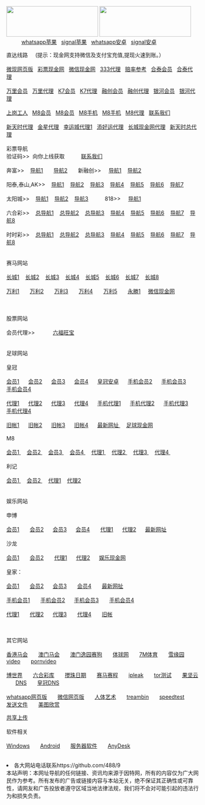 <a href="http://www.168.esk333.com/" target="_blank"><img src="https://media.giphy.com/media/mHOMVb2JuPxjW/giphy.gif" width="240" height="80" border="0"></a>
<a href="http://www.xbo100.com?a=53501" target="_blank"><img src="https://media.giphy.com/media/xUOxfjj9xLwxYuJH4A/giphy.gif" width="240" height="80" border="0"></a><br>
&nbsp;&nbsp;&nbsp;&nbsp;&nbsp;&nbsp;&nbsp;&nbsp;&nbsp;&nbsp;<a href="https://itunes.apple.com/cn/app/whatsapp-messenger/id310633997?mt=8" target="_blank">whatsapp苹果</a>&nbsp;&nbsp;
<a href="https://itunes.apple.com/cn/app/signal-private-messenger/id874139669?mt=8" target="_blank">signal苹果</a>&nbsp;&nbsp;
<a href="https://yadi.sk/d/rzQUbW4Q3NCwA7" target="_blank">whatsapp安卓</a>&nbsp;&nbsp;
<a href="https://yadi.sk/d/ok_tta9T3NCw7u" target="_blank">signal安卓</a>&nbsp;&nbsp;
<p>直达线路&nbsp;&nbsp;&nbsp;&nbsp;&nbsp;(提示：现金网支持微信及支付宝充值,提现火速到账。）
<br>


<br>
<a href="http://ab2204.net/customer/entry?id=535" target="_blank">微现网页版</a>&nbsp;&nbsp;
<a href="http://www.xbo200.com?a=53501" target="_blank">彩票现金网</a>&nbsp;&nbsp;
<a href="http://bj-shen.com/customer/entry?id=535" target="_blank">微信现金网</a>&nbsp;&nbsp;
<a href="http://s1.k.ak1798.com/" target="_blank">333代理</a>&nbsp;&nbsp;
<a href="https://my.pcloud.com/publink/show?code=kZIPS3ZTu5t4Gl0Vf4KjEpzELes07ydcWW7" target="_blank">赔率参考</a>&nbsp;&nbsp;
<a href="http://t1.58586868.xyz/" target="_blank">合泰会员</a>&nbsp;&nbsp;
<a href="http://t2.58586868.xyz/" target="_blank">合泰代理</a>&nbsp;&nbsp;

<br>
<br>
<a href="http://pm2.x.mmm33.us/epmqa524190f/user/login.html" target="_blank">万里会员</a>&nbsp;&nbsp;
<a href="http://pm2.x.mmm33.us/epmqa524190a/account/login.html" target="_blank">万里代理</a>&nbsp;&nbsp;
<a href="http://52.199.78.125:7211/jini329955f/user/login.html" target="_blank">K7会员</a>&nbsp;&nbsp;
<a href="http://52.199.78.125:7211/jini329955a/account/login.html" target="_blank">K7代理</a>&nbsp;&nbsp;
<a href="http://w55.ql2765.bkk122.com/" target="_blank">融创会员</a>&nbsp;&nbsp;
<a href="http://xq55.wer93.com/" target="_blank">融创代理</a>&nbsp;&nbsp;
<a href="http://w3.m886h.com/" target="_blank">银河会员</a>&nbsp;&nbsp;
<a href="http://g3.m886h.com/" target="_blank">银河代理</a>&nbsp;&nbsp;
<br>
<br>
<a href="http://789tk.tk" target="_blank">上岗工人</a>&nbsp;&nbsp;
<a href="https://www.m8666.online/Default1.aspx?r=" target="_blank">M8会员</a>&nbsp;&nbsp;
<a href="https://www.m8666.cc/Default1.aspx?r=" target="_blank">M8会员</a>&nbsp;&nbsp;
<a href="http://mobile.m8666.cc/apps/index.html" target="_blank">M8手机</a>&nbsp;&nbsp;
<a href="https://mobile.m8666.online/apps/index.html" target="_blank">M8手机</a>&nbsp;&nbsp;
<a href="http://m82u.com/Public/Default1.aspx?lang=ZH-CN" target="_blank">M8代理</a>&nbsp;&nbsp;
<a href="https://peing.net/zh-TW/github?event=0" target="_blank">联系我们</a>&nbsp;&nbsp;<br>
<br>
<a href="http://ttss6.com/" target="_blank">新天时代理</a>&nbsp;&nbsp;
<a href="http://bj-shen.com/login" target="_blank">金星代理</a>&nbsp;&nbsp;
<a href="https://ag.xbo222.com/" target="_blank">幸运城代理1</a>&nbsp;&nbsp;
<a href="http://abc9093.net/daili/" target="_blank">添好运代理</a>&nbsp;&nbsp;
<a href="http://ag.cc138.net/" target="_blank">长城现金网代理</a>&nbsp;&nbsp;
<a href="http://ttss2.com/" target="_blank">新天时总代理</a>&nbsp;&nbsp;
<br>
<br>
彩票导航 &nbsp;&nbsp;&nbsp;&nbsp;&nbsp;
<br>验证码>>&nbsp;&nbsp;向你上线获取&nbsp;&nbsp;&nbsp;&nbsp;&nbsp;&nbsp;&nbsp;&nbsp;&nbsp;&nbsp;
<a href="https://peing.net/zh-TW/github?event=0" target="_blank">联系我们</a>&nbsp;&nbsp;<br>
<br>
奔富>>&nbsp;&nbsp;&nbsp;
<a href="http://w1.wd12366.me/" target="_blank">导航1</a>&nbsp;&nbsp;&nbsp;&nbsp;&nbsp;&nbsp;
<a href="http://w1.wd2388.tv/" target="_blank">导航2</a>&nbsp;&nbsp;&nbsp;&nbsp;&nbsp;&nbsp;
新融创>>&nbsp;&nbsp;&nbsp;&nbsp;
<a href="http://jx678.xyz/" target="_blank">导航1</a>&nbsp;&nbsp;&nbsp;
<a href="http://f2.59886688.xyz/" target="_blank">导航2</a>&nbsp;&nbsp;&nbsp;<br>
<br>
阳泰,泰山,AK>>&nbsp;&nbsp;&nbsp;
<a href="http://sc2288.co/" target="_blank">导航1</a>&nbsp;&nbsp;&nbsp;
<a href="http://w1.sc1366.co/" target="_blank">导航2</a>&nbsp;&nbsp;&nbsp;
<a href="http://w2.sc1366.co/" target="_blank">导航3</a>&nbsp;&nbsp;&nbsp;
<a href="http://w3.sc1366.co/" target="_blank">导航4</a>&nbsp;&nbsp;&nbsp;
<a href="http://w5.sc1366.co/" target="_blank">导航5</a>&nbsp;&nbsp;&nbsp;
<a href="http://w7.sc1366.co/" target="_blank">导航6</a>&nbsp;&nbsp;&nbsp;
<a href="http://w8.sc1366.co/" target="_blank">导航7</a>&nbsp;&nbsp;&nbsp;<br>
<br>
太阳城>>&nbsp;&nbsp;&nbsp;
<a href="https://13.tt/" target="_blank">导航1</a>&nbsp;&nbsp;&nbsp;
<a href="https://138789.co/" target="_blank">导航2</a>&nbsp;&nbsp;&nbsp;
<a href="http://1388771.com/" target="_blank">导航3</a>&nbsp;&nbsp;&nbsp;
&nbsp;&nbsp;&nbsp;&nbsp;&nbsp;&nbsp;
818>>
&nbsp;&nbsp;&nbsp;
<a href="http://p58.bbg333.com" target="_blank">导航1</a>&nbsp;&nbsp;&nbsp;
<br>
<br>
六合彩>>&nbsp;&nbsp;&nbsp;
<a href="http://vst520.net/ " target="_blank">总导航1</a>&nbsp;&nbsp;&nbsp;
<a href="http://vv615.com/" target="_blank">总导航2</a>&nbsp;&nbsp;&nbsp;
<a href="http://www.svn733.com" target="_blank">总导航3</a>&nbsp;&nbsp;&nbsp;
<a href="http://acf3.qr68.us/" target="_blank">导航4</a>&nbsp;&nbsp;&nbsp;
<a href="http://mf1.aa288.net/" target="_blank">导航5</a>&nbsp;&nbsp;&nbsp;
<a href="http://1.c7799.ws" target="_blank">导航6</a>&nbsp;&nbsp;&nbsp;
<a href="http://3.aa686.net/" target="_blank">导航7</a>&nbsp;&nbsp;&nbsp;
<a href="http://a1.yes168.com/" target="_blank">导航8</a>&nbsp;&nbsp;&nbsp;
<br>
<br>
时时彩>>&nbsp;&nbsp;&nbsp;
<a href="http://vst520.net/ " target="_blank">总导航1</a>&nbsp;&nbsp;&nbsp;
<a href="http://vv615.com/" target="_blank">总导航2</a>&nbsp;&nbsp;&nbsp;
<a href="http://www.svn733.com" target="_blank">总导航3</a>&nbsp;&nbsp;&nbsp;
<a href="http://acf1.qr68.us/" target="_blank">导航4</a>&nbsp;&nbsp;&nbsp;
<a href="http://n1.aa288.net/" target="_blank">导航5</a>&nbsp;&nbsp;&nbsp;
<a href="http://52.78.170.33" target="_blank">导航6</a>&nbsp;&nbsp;&nbsp;
<a href="http://52.199.80.50" target="_blank">导航7</a>&nbsp;&nbsp;&nbsp;
<a href="http://3.aa1122.ws/" target="_blank">导航8</a>&nbsp;&nbsp;&nbsp;<br>
<br>
<br>
赛马网站<br>
<br>
<a href="http://www.tianmw.com" target="_blank">长城1</a>&nbsp;&nbsp;&nbsp;
<a href="http://www.honmw.com" target="_blank">长城2</a>&nbsp;&nbsp;&nbsp;
<a href="http://www.honmw.com/login.jsp?e=3&s=true" target="_blank">长城3</a>&nbsp;&nbsp;&nbsp;
<a href="http://cn.ctb988.net" target="_blank">长城4</a>&nbsp;&nbsp;&nbsp;
<a href="http://cn.ctb988.com" target="_blank">长城5</a>&nbsp;&nbsp;&nbsp;
<a href="http://www.ctb988.com/login.jsp?e78d3760-4265-4ce0-bfa8-76a1e44a3537" target="_blank">长城6</a>&nbsp;&nbsp;&nbsp;
<a href="http://www.ctb988.net/login.jsp?a5e7bfbf-df83-4b9e-9e0f-982bb2cfac3f" target="_blank">长城7</a>&nbsp;&nbsp;&nbsp;
<a href="http://lkb988.com" target="_blank">长城8</a>&nbsp;&nbsp;&nbsp;<br>
<br>
<a href="http://m8128.com" target="_blank">万利1</a>&nbsp;&nbsp;&nbsp;&nbsp;&nbsp;&nbsp;
<a href="http://m8128.net" target="_blank">万利2</a>&nbsp;&nbsp;&nbsp;&nbsp;&nbsp;&nbsp;
<a href="http://m8128.co" target="_blank">万利3</a>&nbsp;&nbsp;&nbsp;&nbsp;&nbsp;&nbsp;
<a href="http://m8128a.net" target="_blank">万利4</a>&nbsp;&nbsp;&nbsp;&nbsp;&nbsp;&nbsp;
<a href="http://m8128b.net" target="_blank">万利5</a>&nbsp;&nbsp;&nbsp;&nbsp;&nbsp;&nbsp;
<a href="http://ws3688.com/" target="_blank">永勝1</a>&nbsp;&nbsp;&nbsp;&nbsp;
<a href="http://bj-shen.com/customer/entry?id=535" target="_blank">微信现金网</a>&nbsp;&nbsp;&nbsp;&nbsp;<br>



<br>

<br>
<br>
股票网站<br>
<br>
会员代理>>&nbsp; &nbsp; &nbsp; &nbsp; &nbsp; &nbsp; 
<a href="http://dy.gk6.us/" target="_blank">六福旺宝</a>&nbsp; &nbsp; &nbsp; 
<br>
<br>
<br>
足球网站<br>
<br>
皇冠<br>
<br>
<a href="http://66.133.86.54/" target="_blank">会员1</a>&nbsp; &nbsp; &nbsp; 
<a href="http://66.133.87.54/" target="_blank">会员2</a>&nbsp; &nbsp; &nbsp; 
<a href="http://125.252.69.40/" target="_blank">会员3</a>&nbsp; &nbsp; &nbsp; 
<a href="http://66.133.87.20/" target="_blank">会员4</a>&nbsp; &nbsp; &nbsp;
<a href="https://yadi.sk/d/NueqVg-n3MLW3o" target="_blank">皇冠安卓</a>&nbsp; &nbsp; &nbsp; 
<a href="http://m.hga018.com" target="_blank">手机会员2</a>&nbsp; &nbsp; &nbsp;
<a href="http://203.160.140.17/" target="_blank">手机会员3</a>&nbsp; &nbsp; &nbsp;
<a href="http://180.94.224.117" target="_blank">手机会员4</a>&nbsp;&nbsp;&nbsp;<br>
<br>
<a href="https://199.26.100.141/" target="_blank">代理1</a>&nbsp; &nbsp; &nbsp;
<a href="https://ag.hga025.com" target="_blank">代理2</a>&nbsp; &nbsp; &nbsp;
<a href="https://199.26.100.141/" target="_blank">代理3</a>&nbsp; &nbsp; &nbsp;
<a href="https://ag.hga017/" target="_blank">代理4</a>&nbsp; &nbsp; &nbsp;
<a href="https://am.hga008.com" target="_blank">手机代理1</a>&nbsp; &nbsp; &nbsp;
<a href="https://am.hga018.com" target="_blank">手机代理2</a>&nbsp; &nbsp; &nbsp;
<a href="https://123.255.226.105" target="_blank">手机代理3</a>&nbsp; &nbsp; &nbsp;
<a href="https://112.78.105.36" target="_blank">手机代理4</a>&nbsp;&nbsp;&nbsp;<br>
<br>
<a href="https://old.hga008.com" target="_blank">旧帐1</a>&nbsp; &nbsp; &nbsp;
<a href="https://old.hga018.com" target="_blank">旧帐2</a>&nbsp; &nbsp; &nbsp;
<a href="https://old.hg0088.com" target="_blank">旧帐3</a>&nbsp; &nbsp; &nbsp;
<a href="https://old.hg0188.com" target="_blank">旧帐4</a>&nbsp; &nbsp; &nbsp;
<a href="http://www.433.com/lastnewurl/index" target="_blank">最新网址 </a>&nbsp;&nbsp;&nbsp;
<a href="http://zs111.tsvbet.com/" target="_blank">足球现金网</a>&nbsp;&nbsp;&nbsp;
<br>
<br>
M8<br>
<br>
<a href="http://www.m8online.net/Default6.aspx?r=" target="_blank">会员1 </a>&nbsp;&nbsp;&nbsp;
<a href="http://www.m8bet.net" target="_blank">会员2 </a>&nbsp;&nbsp;&nbsp;
<a href="http://www.m8clicks.com" target="_blank">会员3 </a>&nbsp;&nbsp;&nbsp;
<a href="http:// www.m8m8bet.com" target="_blank">会员4 </a>&nbsp;&nbsp;&nbsp;
<a href="http://www.mywinday.com/Default.aspx?lang=ZH-CN" target="_blank">代理1 </a>&nbsp;&nbsp;&nbsp;
<a href="http://ag.mywinday.com/Default.aspx?lang=ZH-CN" target="_blank">代理2 </a>&nbsp;&nbsp;&nbsp;
<a href="http://ag.m8clicks.com/Default.aspx?lang=ZH-CN" target="_blank">代理3 </a>&nbsp;&nbsp;&nbsp;
<a href="http://m8agent.com/Default.aspx?lang=ZH-CN" target="_blank">代理4 </a>&nbsp;&nbsp;&nbsp;
<br>
<br>
利记<br>
<br>
<a href="http://goodaces.com/" target="_blank">会员1 </a>&nbsp;&nbsp;&nbsp;
<a href="http://goodaces.com/" target="_blank">会员2 </a>&nbsp;&nbsp;&nbsp;
<a href="http://agent.goodaces.com/" target="_blank">代理1</a>&nbsp;&nbsp;&nbsp;
<a href="http://agent.goodaces.com/" target="_blank">代理2</a>&nbsp;&nbsp;&nbsp;

<br>

<br>
<br>
娱乐网站<br>
<br>
申博<br>
<br>
<a href="http://11msc.com" target="_blank">会员1</a> &nbsp; &nbsp; &nbsp;
<a href="http://www.22msc.com" target="_blank">会员2</a>&nbsp; &nbsp; &nbsp;
<a href="http://33msc.com" target="_blank">会员3</a>&nbsp; &nbsp; &nbsp;
<a href="http://22psb.com/" target="_blank">会员4</a> &nbsp; &nbsp; &nbsp;
<a href="https://11msc.net:402/Login.aspx?langCd=sc" target="_blank">代理1</a>&nbsp; &nbsp; &nbsp;
<a href="https://22msc.net:402/Login.aspx?langCd=sc" target="_blank">代理2</a>&nbsp; &nbsp; &nbsp;
<a href="http://222scweb.com" target="_blank">最新网址</a> &nbsp; &nbsp; &nbsp;<br>
<br>
沙龙<br>
<br>
<a href="http://salon36.com" target="_blank">会员1</a> &nbsp; &nbsp; &nbsp;
<a href="http://sa36.com" target="_blank">会员2</a> &nbsp; &nbsp; &nbsp;
<a href="http://salon36.net" target="_blank">代理1</a>&nbsp; &nbsp; &nbsp;
<a href="http://sa36.net" target="_blank">代理2</a>&nbsp; &nbsp; &nbsp;
<a href="http://125.tsvbet.com/" target="_blank">娱乐现金网</a>&nbsp;&nbsp;&nbsp;
<br>
<br>
皇家：<br>
<br>
<a href="https://www.live228.com" target="_blank">会员1</a> &nbsp; &nbsp; &nbsp;
<a href="https://www.live012.com" target="_blank">会员2</a>&nbsp; &nbsp; &nbsp;
<a href="https://www.live015.com" target="_blank">会员3</a> &nbsp; &nbsp; &nbsp;
<a href="https://www.live016.com" target="_blank">会员4</a> &nbsp; &nbsp; &nbsp;
<a href="http://180.94.229.11/" target="_blank">最新网扯</a> &nbsp; &nbsp; &nbsp;<br>
<br>
<a href="https://m.live228.com" target="_blank">手机会员1</a> &nbsp; &nbsp; &nbsp;
<a href="https://m.live012.com" target="_blank">手机会员2</a>&nbsp; &nbsp; &nbsp;
<a href="https://m.live015.com" target="_blank">手机会员3</a> &nbsp; &nbsp; &nbsp;
<a href="https://m.live016.com" target="_blank">手机会员4</a> &nbsp; &nbsp; &nbsp;<br>
<br>
<a href="https://ag.live228.com" target="_blank">代理1</a> &nbsp; &nbsp; &nbsp;
<a href="https://ag.live1288.com" target="_blank">代理2</a>&nbsp; &nbsp; &nbsp;
<a href="https://ag.live3888.com" target="_blank">代理3</a> &nbsp; &nbsp; &nbsp;
<a href="https://ag.live4888.com" target="_blank">代理4</a> &nbsp; &nbsp; &nbsp;
<a href="https://228.live2888.com" target="_blank">旧帐</a> &nbsp; &nbsp; &nbsp;<br>

　</p>
其它网站<br>
<br>
<a href="http://www.hkjc.com/home/chinese/index.asp" target="_blank">香港马会</a> &nbsp; &nbsp; &nbsp;
<a href="http://www.mjc.mo/race/info/index.php" target="_blank">澳门马会</a> &nbsp; &nbsp; &nbsp;
<a target="_blank" href="http://www.macauyydog.com/">澳门逸园赛狗</a> &nbsp; &nbsp; &nbsp;
<a target="_blank" href="http://live5.spbo1.com/">体球网</a> &nbsp; &nbsp; &nbsp;
<a target="_blank" href="http://www.7m.cn/">7M体育</a> &nbsp; &nbsp; &nbsp;
<a target="_blank" href="http://www.gooooal.com/">雪缘园</a> &nbsp; &nbsp; &nbsp;
<a target="_blank" href="https://streamango.com/">video</a> &nbsp; &nbsp; &nbsp;
<a target="_blank" href="https://streamcherry.com/">pornvideo</a> &nbsp; &nbsp; &nbsp;<br>
<br>
<a target="_blank" href="http://www.1396mm.com/">博世界</a> &nbsp; &nbsp; &nbsp;
<a target="_blank" href="http://www.6hck.com/">六合彩库</a> &nbsp; &nbsp; &nbsp;
<a target="_blank" href="http://bet.hkjc.com/marksix/default.aspx">搅珠日期</a> &nbsp; &nbsp; &nbsp;
<a target="_blank" href="http://bet.hkjc.com/marksix/default.aspx">赛马赛程</a> &nbsp; &nbsp; &nbsp;
<a target="_blank" href="https://ipleak.net">ipleak</a> &nbsp; &nbsp; &nbsp;
<a target="_blank" href="https://check.torproject.org/?lang=zh_CN">tor测试</a> &nbsp; &nbsp; &nbsp;
<a target="_blank" href="https://www.jianguoyun.com/">果坚云</a> &nbsp; &nbsp; &nbsp;
<a target="_blank" href="http://203.160.140.94/tpl/ag/zh-cn/index.html">DNS</a> &nbsp; &nbsp; &nbsp;
<a target="_blank" href="http://180.94.224.94/tpl/ag/zh-cn/index.html">皇冠DNS</a> &nbsp; &nbsp; &nbsp;<br>
<br>
<a target="_blank" href="https://web.whatsapp.com/">whatsapp网页版</a> &nbsp; &nbsp; &nbsp;
<a target="_blank" href="https://wx.qq.com/">微信网页版</a> &nbsp; &nbsp; &nbsp;
<a target="_blank" href="http://nude-atlas.com/blog/index">人体艺术</a> &nbsp; &nbsp; &nbsp;
<a target="_blank" href="https://streambin.pl">treambin</a> &nbsp; &nbsp; &nbsp;
<a target="_blank" href="http://beta.speedtest.net/">speedtest</a> &nbsp; &nbsp; &nbsp;
<a target="_blank" href="https://bitsend.jp/?setLang=zh-tw">发送文件</a> &nbsp; &nbsp; &nbsp;
<a href="https://my.pcloud.com/publink/show?code=kZT1u3ZJSD7Yt5CLPkONDrl6XLafLjnSUCk#tpl=publicfoldergrid" target="_blank">美图欣赏</a>&nbsp;&nbsp;&nbsp;<br>

<a target="_blank" href="https://sw388.stackstorage.com/s/C16LhoV9U1Wz9xE/">共享上传</a> &nbsp; &nbsp; &nbsp;
<br>
<br>
软件相关<br>
<br>
<a href="https://www.jianguoyun.com/p/DUd62aoQvfjyBRjvzhU" target="_blank">Windows</a> &nbsp; &nbsp; &nbsp;
<a href="http://jianguoyun.com/p/DR0Kf_AQvfjyBRj36xA" target="_blank">Android</a> &nbsp; &nbsp; &nbsp;
<a href="http://s.jb51.net/?soft" target="_blank">服务器软件</a> &nbsp; &nbsp; &nbsp;
<a href="https://www.jianguoyun.com/p/DaAxJfIQvfjyBRin5SI" target="_blank">AnyDesk</a> &nbsp; &nbsp; &nbsp;
<br>

<br>
<li>各大网站电话联系https://github.com/488/9</li>
本站声明：本网址导航的任何链接、资讯均来源于因特网，所有的内容仅为广大网民作为参考。所有发布的广告或链接内容与本站无关，绝不保证其正确性或可靠性，请网友和广告投放者遵守区域当地法律法规，我们将不会对可能引起的违法行为和损失负责。
</ul>
</body>

</html>
